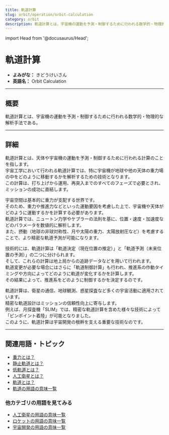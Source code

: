 ```yaml
---
title: 軌道計算
slug: orbit/operation/orbit-calculation
category: orbit
description: 軌道計算とは、宇宙機の運動を予測・制御するために行われる数学的・物理的な解析手法である。
---
```


import Head from '@docusaurus/Head';

<Head>
  <script type="application/ld+json">
    {`{
      "@context": "https://schema.org",
      "@type": "DefinedTerm",
      "name": "軌道計算",
      "inDefinedTermSet": "https://www.space-portal.org",
      "termCode": "orbit/operation/orbit-calculation",
      "description": "軌道計算とは、宇宙機の運動を予測・制御するために行われる数学的・物理的な解析手法である。",
      "url": "https://www.space-portal.org/docs/orbit/operation/orbit-calculation"
    }`}
  </script>
</Head>

# 軌道計算

- **よみがな：** きどうけいさん  
- **英語名：** Orbit Calculation  

---

## 概要

軌道計算とは、宇宙機の運動を予測・制御するために行われる数学的・物理的な解析手法である。

---

## 詳細

軌道計算とは、天体や宇宙機の運動を予測・制御するために行われる計算のことを指します。  
宇宙工学において行われる軌道計算では、特に宇宙機が地球や他の天体の重力場の中をどのように移動するかを解析するための技術となります。  
この計算は、打ち上げから運用、再突入までのすべてのフェーズで必要とされ、ミッションの成功に直結します。  

宇宙空間は基本的に重力が支配する世界です。  
そのため、重力や推進力などといった運動要因を考慮した上で、宇宙機や天体がどのように運動するかを計算する必要があります。  
軌道計算では、ニュートン力学やケプラーの法則を基に、位置・速度・加速度などのパラメータを数値的に解析します。  
また、摂動（地球の非球対称性、月や太陽の重力、太陽放射圧など）を考慮することで、より精密な軌道予測が可能になります。  

技術的には、軌道計算は「軌道決定（現在位置の推定）」と「軌道予測（未来位置の予測）」の二つに分けられます。  
そして、これらの計算は地上局からの追跡データなどを用いて行われます。  
軌道変更が必要な場合にはさらに「軌道制御計算」も行われ、推進系の作動タイミングや方向によってどのように軌道が変化するかを計算します。  
その結果によって、推進系をどのように制御するかを決定するのです。  

軌道計算は、衛星の通信、地球観測、惑星探査など多くの宇宙活動に適用されています。  
精密な軌道設計はミッションの信頼性向上に寄与します。  
例えば、月探査機「SLIM」では、精密な軌道計算を含めた様々な技術によって「ピンポイント着陸」が可能となりました。  
このように、軌道計算は宇宙開発の根幹を支える重要な技術なのです。

---

## 関連用語・トピック

- [重力とは？](/docs/physics/gravity)
- [静止軌道とは？](/docs/orbit/type/geostationary-orbit)
- [低軌道とは？](/docs/orbit/type/low-earth-orbit)
- [人工衛星とは？](/docs/satellite/satellite)
- [軌道とは？](/docs/orbit/orbit)
- [軌道の用語の意味一覧](/docs/category/orbit)

### 他カテゴリの用語を見てみる
- [人工衛星の用語の意味一覧](/docs/category/satellite)
- [ロケットの用語の意味一覧](/docs/category/rocket)
- [宇宙開発の用語の意味一覧](/docs/category/glossary)